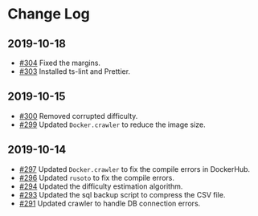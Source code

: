# Change Log

## 2019-10-18
- [#304](https://github.com/kenkoooo/AtCoderProblems/pull/304) Fixed the margins.
- [#303](https://github.com/kenkoooo/AtCoderProblems/pull/303) Installed ts-lint and Prettier.  

## 2019-10-15
- [#300](https://github.com/kenkoooo/AtCoderProblems/pull/300) Removed corrupted difficulty.
- [#299](https://github.com/kenkoooo/AtCoderProblems/pull/299) Updated `Docker.crawler` to reduce the image size.

## 2019-10-14
- [#297](https://github.com/kenkoooo/AtCoderProblems/pull/297) Updated `Docker.crawler` to fix the compile errors in DockerHub.
- [#296](https://github.com/kenkoooo/AtCoderProblems/pull/296) Updated `rusoto` to fix the compile errors.
- [#294](https://github.com/kenkoooo/AtCoderProblems/pull/294) Updated the difficulty estimation algorithm.
- [#293](https://github.com/kenkoooo/AtCoderProblems/pull/293) Updated the sql backup script to compress the CSV file.
- [#291](https://github.com/kenkoooo/AtCoderProblems/pull/291) Updated crawler to handle DB connection errors.
